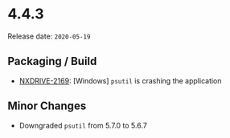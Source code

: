 # 4.4.3

Release date: `2020-05-19`

## Packaging / Build

- [NXDRIVE-2169](https://jira.nuxeo.com/browse/NXDRIVE-2169): [Windows] `psutil` is crashing the application

## Minor Changes

- Downgraded `psutil` from 5.7.0 to 5.6.7
